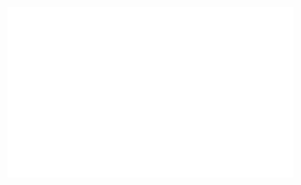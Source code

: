 <div align="center">
	<br>
		<img src="https://raw.githubusercontent.com/bwielgosz/bwielgosz/master/header.svg" width="600" height="300">
	<br>
</div>

<!--
**bwielgosz/bwielgosz** is a ✨ _special_ ✨ repository because its `README.md` (this file) appears on your GitHub profile.

Here are some ideas to get you started:

- 🔭 I’m currently working on ...
- 🌱 I’m currently learning ...
- 👯 I’m looking to collaborate on ...
- 🤔 I’m looking for help with ...
- 💬 Ask me about ...
- 📫 How to reach me: ...
- 😄 Pronouns: ...
- ⚡ Fun fact: ...
-->
